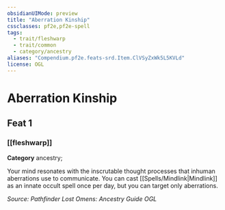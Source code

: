 ```yaml
---
obsidianUIMode: preview
title: "Aberration Kinship"
cssclasses: pf2e,pf2e-spell
tags:
  - trait/fleshwarp
  - trait/common
  - category/ancestry
aliases: "Compendium.pf2e.feats-srd.Item.ClVSyZxWk5L5KVLd"
license: OGL
---
```

# Aberration Kinship
## Feat 1
### [[fleshwarp]]

**Category** ancestry; 




Your mind resonates with the inscrutable thought processes that inhuman aberrations use to communicate. You can cast [[Spells/Mindlink|Mindlink]] as an innate occult spell once per day, but you can target only aberrations.

*Source: Pathfinder Lost Omens: Ancestry Guide*
*OGL*